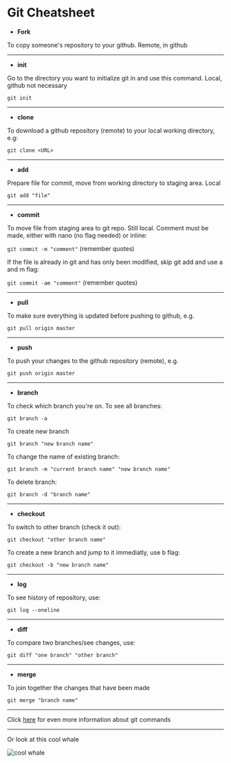 # Git Cheatsheet

+ **Fork**

To copy someone's repository to your github. Remote, in github

---
+ **init**

Go to the directory you want to initialize git in and use this command. Local, github not necessary

`git init`

---
+ **clone**

To download a github repository (remote) to your local working directory, e.g:

`git clone <URL>`

---
+ **add**

Prepare file for commit, move from working directory to staging area. Local

`git add "file"`

---
+ **commit**

To move file from staging area to git repo. Still local. Comment must be made, either with nano (no flag needed) or inline:

`git commit -m "comment"` (remember quotes)

If the file is already in git and has only been modified, skip git add and use a and m flag:

`git commit -am "comment"` (remember quotes)

---
+ **pull**

To make sure everything is updated before pushing to github, e.g.

`git pull origin master`

---
+ **push**

To push your changes to the github repository (remote), e.g.

`git push origin master`

---
+ **branch**

To check which branch you're on. To see all branches:

`git branch -a`

To create new branch

`git branch "new branch name"`

To change the name of existing branch:

`git branch -m "current branch name" "new branch name"`

To delete branch:

`git branch -d "branch name"`

---
+ **checkout**

To switch to other branch (check it out):

`git checkout "other branch name"`

To create a new branch and jump to it immediatly, use b flag:

`git checkout -b "new branch name"`

---
+ **log**

To see history of repository, use:

`git log --oneline`

---
+ **diff**

To compare two branches/see changes, use:

`git diff "one branch" "other branch"`

---
+ **merge**

To join together the changes that have been made

`git merge "branch name"`

---


Click [here](https://git-scm.com/docs) for even more information about git commands

---
Or look at this cool whale

![cool whale](https://media.treehugger.com/assets/images/2015/05/blue-whale.jpg)
